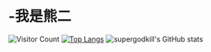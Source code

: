 # -我是熊二

![Visitor Count](https://profile-counter.glitch.me/supergodkill/count.svg)
[![Top Langs](https://github-readme-stats.vercel.app/api/top-langs/?username=supergodkill)](https://github.com/supergodkill/github-readme-stats)
![supergodkill's GitHub stats](https://github-readme-stats.vercel.app/api?username=supergodkill&show_icons=true&theme=white)
